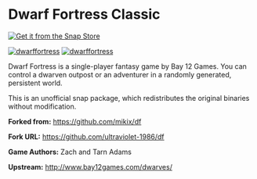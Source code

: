 # Dwarf Fortress Classic

[![Get it from the Snap Store](https://snapcraft.io/static/images/badges/en/snap-store-black.svg)](https://snapcraft.io/dwarffortress)

[![dwarffortress](https://snapcraft.io//dwarffortress/badge.svg)](https://snapcraft.io/dwarffortress)
[![dwarffortress](https://snapcraft.io//dwarffortress/trending.svg?name=0)](https://snapcraft.io/dwarffortress)

Dwarf Fortress is a single-player fantasy game by Bay 12 Games. You can control
a dwarven outpost or an adventurer in a randomly generated, persistent world.

This is an unofficial snap package, which redistributes the original binaries
without modification.

**Forked from:** <https://github.com/mikix/df>

**Fork URL:** <https://github.com/ultraviolet-1986/df>

**Game Authors:** Zach and Tarn Adams

**Upstream:** <http://www.bay12games.com/dwarves/>
